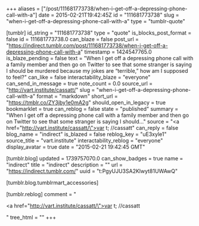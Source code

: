 +++
aliases = ["/post/111681773738/when-i-get-off-a-depressing-phone-call-with-a"]
date = 2015-02-21T19:42:45Z
id = "111681773738"
slug = "when-i-get-off-a-depressing-phone-call-with-a"
type = "tumblr-quote"

[tumblr]
id_string = "111681773738"
type = "quote"
is_blocks_post_format = false
id = 111681773738.0
can_blaze = false
post_url = "https://indirect.tumblr.com/post/111681773738/when-i-get-off-a-depressing-phone-call-with-a"
timestamp = 1424547765.0
is_blaze_pending = false
text = "When I get off a depressing phone call with a family member and then go on Twitter to see that some stranger is saying I should be murdered because my jokes are &ldquo;terrible,&rdquo; how am I supposed to feel?"
can_like = false
interactability_blaze = "everyone"
can_send_in_message = true
note_count = 0.0
source_url = "http://vart.institute/cassatt/"
slug = "when-i-get-off-a-depressing-phone-call-with-a"
format = "markdown"
short_url = "https://tmblr.co/ZY3jby1e0mA2g"
should_open_in_legacy = true
bookmarklet = true
can_reblog = false
state = "published"
summary = "When I get off a depressing phone call with a family member and then go on Twitter to see that some stranger is saying I should..."
source = "<a href=\"http://vart.institute/cassatt/\">var t; //cassatt</a>"
can_reply = false
blog_name = "indirect"
is_blazed = false
reblog_key = "uE3xyle1"
source_title = "vart.institute"
interactability_reblog = "everyone"
display_avatar = true
date = "2015-02-21 19:42:45 GMT"

[tumblr.blog]
updated = 1739757070.0
can_show_badges = true
name = "indirect"
title = "indirect"
description = ""
url = "https://indirect.tumblr.com/"
uuid = "t:PgyUJU3SA2Klwyt81UWAwQ"

[tumblr.blog.tumblrmart_accessories]

[tumblr.reblog]
comment = "<p><a href=\"http://vart.institute/cassatt/\">var t; //cassatt</a></p>"
tree_html = ""
+++
